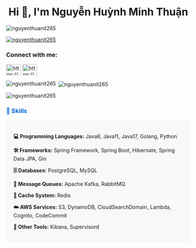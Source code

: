 <h1 align="center">Hi 👋, I'm Nguyễn Huỳnh Minh Thuận</h1>

<p align="left"> <img src="https://komarev.com/ghpvc/?username=nguyenthuanit265&label=Profile%20views&color=0e75b6&style=flat" alt="nguyenthuanit265" /> </p>

<p align="left"> <a href="https://github.com/ryo-ma/github-profile-trophy"><img src="https://github-profile-trophy.vercel.app/?username=nguyenthuanit265" alt="nguyenthuanit265" /></a> </p>

<h3 align="left">Connect with me:</h3>
<p align="left">
<a href="https://linkedin.com/in/https://www.linkedin.com/in/nguyen-huynh-minh-thuan-it/" target="blank"><img align="center" src="https://raw.githubusercontent.com/rahuldkjain/github-profile-readme-generator/master/src/images/icons/Social/linked-in-alt.svg" alt="https://www.linkedin.com/in/nguyen-huynh-minh-thuan-it/" height="30" width="40" /></a>
<a href="https://fb.com/https://www.facebook.com/thuan562.nguyen" target="blank"><img align="center" src="https://raw.githubusercontent.com/rahuldkjain/github-profile-readme-generator/master/src/images/icons/Social/facebook.svg" alt="https://www.facebook.com/thuan562.nguyen" height="30" width="40" /></a>
</p>

<p><img align="left" src="https://github-readme-stats.vercel.app/api/top-langs?username=nguyenthuanit265&show_icons=true&locale=en&layout=compact" alt="nguyenthuanit265" /></p>

<p>&nbsp;<img align="center" src="https://github-readme-stats.vercel.app/api?username=nguyenthuanit265&show_icons=true&locale=en" alt="nguyenthuanit265" /></p>

<p><img align="center" src="https://github-readme-streak-stats.herokuapp.com/?user=nguyenthuanit265&" alt="nguyenthuanit265" /></p>

<h3 align="left" style="color: #0366d6;">🚀 Skills</h3>

<div style="background-color: #f6f8fa; padding: 20px; border-radius: 6px;">
  <p><strong>💻 Programming Languages:</strong> Java8, Java11, Java17, Golang, Python</p>
  
  <p><strong>🛠 Frameworks:</strong> Spring Framework, Spring Boot, Hibernate, Spring Data JPA, Gin</p>
  
  <p><strong>🗄️ Databases:</strong> PostgreSQL, MySQL</p>
  
  <p><strong>📨 Message Queues:</strong> Apache Kafka, RabbitMQ</p>
  
  <p><strong>🚀 Cache System:</strong> Redis</p>
  
  <p><strong>☁️ AWS Services:</strong> S3, DynamoDB, CloudSearchDomain, Lambda, Cognito, CodeCommit</p>
  
  <p><strong>🔧 Other Tools:</strong> Kibana, Supervisord</p>
</div>
